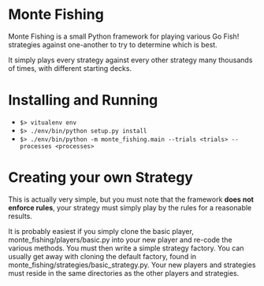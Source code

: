 Monte Fishing
=============

Monte Fishing is a small Python framework for playing various Go Fish! 
strategies against one-another to try to determine which is best.

It simply plays every strategy against every other strategy many thousands of 
times, with different starting decks.


Installing and Running
======================

  - `$> vitualenv env`
  - `$> ./env/bin/python setup.py install`
  - `$> ./env/bin/python -m monte_fishing.main --trials <trials> --processes <processes>`

Creating your own Strategy
==========================

This is actually very simple, but you must note that the framework **does not 
enforce rules**, your strategy must simply play by the rules for a reasonable 
results.

It is probably easiest if you simply clone the basic player, 
monte_fishing/players/basic.py into your new player and re-code the various 
methods. You must then write a simple strategy factory. You can usually get 
away with cloning the default factory, found in 
monte_fishing/strategies/basic_strategy.py. Your new players and strategies 
must reside in the same directories as the other players and strategies.




